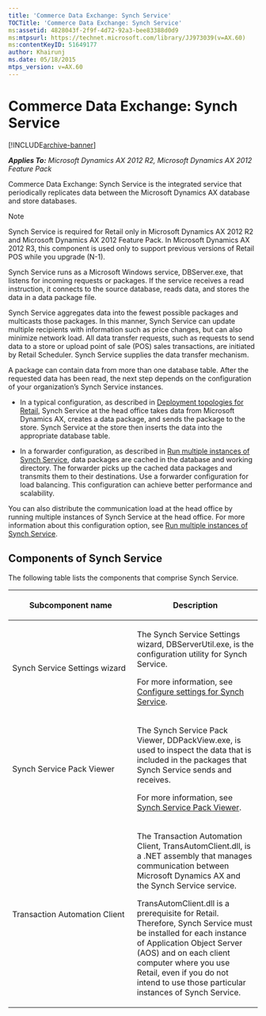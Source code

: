 ```yaml
---
title: 'Commerce Data Exchange: Synch Service'
TOCTitle: 'Commerce Data Exchange: Synch Service'
ms:assetid: 4828043f-2f9f-4d72-92a3-bee83388d0d9
ms:mtpsurl: https://technet.microsoft.com/library/JJ973039(v=AX.60)
ms:contentKeyID: 51649177
author: Khairunj
ms.date: 05/18/2015
mtps_version: v=AX.60
---
```


# Commerce Data Exchange: Synch Service 


[!INCLUDE[archive-banner](includes/archive-banner.md)]


_**Applies To:** Microsoft Dynamics AX 2012 R2, Microsoft Dynamics AX 2012 Feature Pack_

Commerce Data Exchange: Synch Service is the integrated service that periodically replicates data between the Microsoft Dynamics AX database and store databases.


> [!NOTE]
> <P>Synch Service is required for Retail only in Microsoft Dynamics AX 2012 R2 and Microsoft Dynamics AX 2012 Feature Pack. In Microsoft Dynamics AX 2012 R3, this component is used only to support previous versions of Retail POS while you upgrade (N-1).</P>



Synch Service runs as a Microsoft Windows service, DBServer.exe, that listens for incoming requests or packages. If the service receives a read instruction, it connects to the source database, reads data, and stores the data in a data package file.

Synch Service aggregates data into the fewest possible packages and multicasts those packages. In this manner, Synch Service can update multiple recipients with information such as price changes, but can also minimize network load. All data transfer requests, such as requests to send data to a store or upload point of sale (POS) sales transactions, are initiated by Retail Scheduler. Synch Service supplies the data transfer mechanism.

A package can contain data from more than one database table. After the requested data has been read, the next step depends on the configuration of your organization’s Synch Service instances.

  - In a typical configuration, as described in [Deployment topologies for Retail](deployment-topologies-for-retail.md), Synch Service at the head office takes data from Microsoft Dynamics AX, creates a data package, and sends the package to the store. Synch Service at the store then inserts the data into the appropriate database table.

  - In a forwarder configuration, as described in [Run multiple instances of Synch Service](run-multiple-instances-of-synch-service.md), data packages are cached in the database and working directory. The forwarder picks up the cached data packages and transmits them to their destinations. Use a forwarder configuration for load balancing. This configuration can achieve better performance and scalability.

You can also distribute the communication load at the head office by running multiple instances of Synch Service at the head office. For more information about this configuration option, see [Run multiple instances of Synch Service](run-multiple-instances-of-synch-service.md).

## Components of Synch Service

The following table lists the components that comprise Synch Service.

<table>
<colgroup>
<col style="width: 50%" />
<col style="width: 50%" />
</colgroup>
<thead>
<tr class="header">
<th><p>Subcomponent name</p></th>
<th><p>Description</p></th>
</tr>
</thead>
<tbody>
<tr class="odd">
<td><p>Synch Service Settings wizard</p></td>
<td><p>The Synch Service Settings wizard, DBServerUtil.exe, is the configuration utility for Synch Service.</p>
<p>For more information, see <a href="configure-settings-for-synch-service.md">Configure settings for Synch Service</a>.</p></td>
</tr>
<tr class="even">
<td><p>Synch Service Pack Viewer</p></td>
<td><p>The Synch Service Pack Viewer, DDPackView.exe, is used to inspect the data that is included in the packages that Synch Service sends and receives.</p>
<p>For more information, see <a href="synch-service-pack-viewer.md">Synch Service Pack Viewer</a>.</p></td>
</tr>
<tr class="odd">
<td><p>Transaction Automation Client</p></td>
<td><p>The Transaction Automation Client, TransAutomClient.dll, is a .NET assembly that manages communication between Microsoft Dynamics AX and the Synch Service service.</p>
<p>TransAutomClient.dll is a prerequisite for Retail. Therefore, Synch Service must be installed for each instance of Application Object Server (AOS) and on each client computer where you use Retail, even if you do not intend to use those particular instances of Synch Service.</p></td>
</tr>
</tbody>
</table>

  


